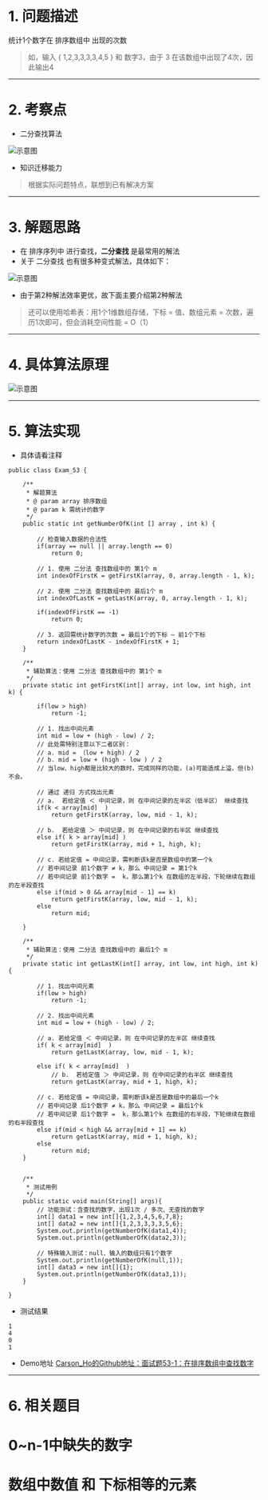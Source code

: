# 1. 问题描述
统计1个数字在 排序数组中 出现的次数
>如，输入 { 1,2,3,3,3,3,4,5 }  和 数字3，由于 3 在该数组中出现了4次，因此输出4

***
# 2. 考察点
- 二分查找算法

![示意图](http://upload-images.jianshu.io/upload_images/944365-de858f199f19afc6.png?imageMogr2/auto-orient/strip%7CimageView2/2/w/1240)

- 知识迁移能力
>根据实际问题特点，联想到已有解决方案

***
# 3. 解题思路
- 在 排序序列中 进行查找，**二分查找** 是最常用的解法
- 关于 二分查找 也有很多种变式解法，具体如下：

![示意图](http://upload-images.jianshu.io/upload_images/944365-f62984b66fb71357.png?imageMogr2/auto-orient/strip%7CimageView2/2/w/1240)




- 由于第2种解法效率更优，故下面主要介绍第2种解法

>还可以使用哈希表：用1个1维数组存储，下标 = 值、数组元素 = 次数，遍历1次即可，但会消耗空间性能 = O（1）
>


***
# 4. 具体算法原理

![示意图](http://upload-images.jianshu.io/upload_images/944365-79925bd40dd05d99.png?imageMogr2/auto-orient/strip%7CimageView2/2/w/1240)



***
# 5. 算法实现
- 具体请看注释

```
public class Exam_53 {

    /**
     * 解题算法
     * @ param array 排序数组
     * @ param k 需统计的数字
     */
    public static int getNumberOfK(int [] array , int k) {

        // 检查输入数据的合法性
        if(array == null || array.length == 0)
            return 0;

        // 1. 使用 二分法 查找数组中的 第1个 m
        int indexOfFirstK = getFirstK(array, 0, array.length - 1, k);

        // 2. 使用 二分法 查找数组中的 最后1个 m
        int indexOfLastK = getLastK(array, 0, array.length - 1, k);

        if(indexOfFirstK == -1)
            return 0;

        // 3. 返回需统计数字的次数 = 最后1个的下标 — 前1个下标
        return indexOfLastK - indexOfFirstK + 1;
    }

    /**
     * 辅助算法：使用 二分法 查找数组中的 第1个 m
     */
    private static int getFirstK(int[] array, int low, int high, int k) {

        if(low > high)
            return -1;

        // 1. 找出中间元素
        int mid = low + (high - low) / 2;
        // 此处需特别注意以下二者区别：
        // a. mid = （low + high) / 2
        // b. mid = low + (high - low ) / 2
        // 当low、high都是比较大的数时，完成同样的功能，(a)可能造成上溢，但(b)不会。

        // 通过 递归 方式找出元素
        // a.  若给定值 ＜ 中间记录，则 在中间记录的左半区（低半区） 继续查找
        if(k < array[mid]  )
            return getFirstK(array, low, mid - 1, k);

        // b.  若给定值 ＞ 中间记录，则 在中间记录的右半区 继续查找
        else if( k > array[mid] )
            return getFirstK(array, mid + 1, high, k);

        // c. 若给定值 = 中间记录，需判断该k是否是数组中的第一个k
        // 若中间记录 前1个数字 ≠ k，那么 中间记录 = 第1个k
        // 若中间记录 前1个数字 =  k，那么第1个k 在数组的左半段，下轮继续在数组的左半段查找
        else if(mid > 0 && array[mid - 1] == k)
            return getFirstK(array, low, mid - 1, k);
        else
            return mid;

    }

    /**
     * 辅助算法：使用 二分法 查找数组中的 最后1个 m
     */
    private static int getLastK(int[] array, int low, int high, int k) {

        // 1. 找出中间元素
        if(low > high)
            return -1;

        // 2. 找出中间元素
        int mid = low + (high - low) / 2;

        // a. 若给定值 ＜ 中间记录，则 在中间记录的左半区 继续查找
        if( k < array[mid]  )
            return getLastK(array, low, mid - 1, k);

        else if( k < array[mid]  )
            // b.  若给定值 ＞ 中间记录，则 在中间记录的右半区 继续查找
            return getLastK(array, mid + 1, high, k);

        // c. 若给定值 = 中间记录，需判断该k是否是数组中的最后一个k
        // 若中间记录 后1个数字 ≠ k，那么 中间记录 = 最后1个k
        // 若中间记录 后1个数字 =  k，那么第1个k 在数组的右半段，下轮继续在数组的右半段查找
        else if(mid < high && array[mid + 1] == k)
            return getLastK(array, mid + 1, high, k);
        else
            return mid;
    }


    /**
     * 测试用例
     */
    public static void main(String[] args){
        // 功能测试：含查找的数字，出现1次 / 多次、无查找的数字
        int[] data1 = new int[]{1,2,3,4,5,6,7,8};
        int[] data2 = new int[]{1,2,3,3,3,3,5,6};
        System.out.println(getNumberOfK(data1,4));
        System.out.println(getNumberOfK(data2,3));

        // 特殊输入测试：null、输入的数组只有1个数字
        System.out.println(getNumberOfK(null,1));
        int[] data3 = new int[]{1};
        System.out.println(getNumberOfK(data3,1));
    }

}
```

- 测试结果

```
1
4
0
1
```

- Demo地址
[Carson_Ho的Github地址：面试题53-1：在排序数组中查找数字](https://github.com/Carson-Ho/AlgorithmLearning)

***

# 6. 相关题目
# 0~n-1中缺失的数字
# 数组中数值 和 下标相等的元素